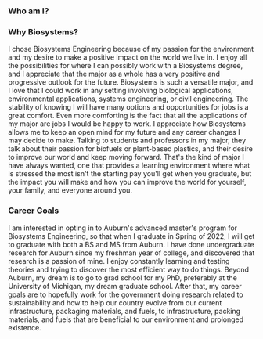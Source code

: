 ### Who am I?
### Why Biosystems?
I chose Biosystems Engineering because of my passion for the environment and my desire to make a positive impact on the world we live in. I enjoy all the possibilities for where I can possibly work with a Biosystems degree, and I appreciate that the major as a whole has a very positive and progressive outlook for the future. Biosystems is such a versatile major, and I love that I could work in any setting involving biological applications, environmental applications, systems engineering, or civil engineering. The stability of knowing I will have many options and opportunities for jobs is a great comfort. Even more comforting is the fact that all the applications of my major are jobs I would be happy to work. I appreciate how Biosystems allows me to keep an open mind for my future and any career changes I may decide to make. Talking to students and professors in my major, they talk about their passion for biofuels or plant-based plastics, and their desire to improve our world and keep moving forward. That's the kind of major I have always wanted, one that provides a learning environment where what is stressed the most isn't the starting pay you'll get when you graduate, but the impact you will make and how you can improve the world for yourself, your family, and everyone around you.
### Career Goals
I am interested in opting in to Auburn's advanced master's program for Biosystems Engineering, so that when I graduate in Spring of 2022, I will get to graduate with both a BS and MS from Auburn. I have done undergraduate research for Auburn since my freshman year of college, and discovered that research is a passion of mine. I enjoy constantly learning and testing theories and trying to discover the most efficient way to do things. Beyond Auburn, my dream is to go to grad school for my PhD, preferably at the University of Michigan, my dream graduate school. After that, my career goals are to hopefully work for the government doing research related to sustainability and how to help our country evolve from our current infrastructure, packaging materials, and fuels, to infrastructure, packing materials, and fuels that are beneficial to our environment and prolonged existence.


